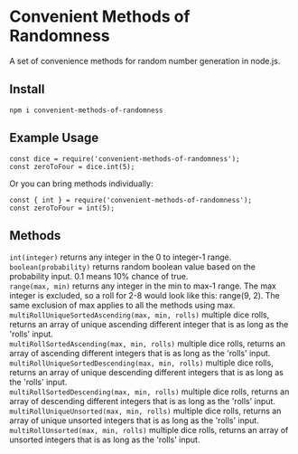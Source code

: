 # Convenient Methods of Randomness

A set of convenience methods for random number generation in node.js.

## Install

`npm i convenient-methods-of-randomness`

## Example Usage

```
const dice = require('convenient-methods-of-randomness');
const zeroToFour = dice.int(5);
```

Or you can bring methods individually:

```
const { int } = require('convenient-methods-of-randomness');
const zeroToFour = int(5);
```

## Methods

`int(integer)` returns any integer in the 0 to integer-1 range.  
`boolean(probability)` returns random boolean value based on the probability input. 0.1 means 10% chance of true.  
`range(max, min)` returns any integer in the min to max-1 range. The max integer is excluded, so a roll for 2-8 would look like this: range(9, 2). The same exclusion of max applies to all the methods using max.  
`multiRollUniqueSortedAscending(max, min, rolls)` multiple dice rolls, returns an array of unique ascending different integer that is as long as the 'rolls' input.  
`multiRollSortedAscending(max, min, rolls)` multiple dice rolls, returns an array of ascending different integers that is as long as the 'rolls' input.  
`multiRollUniqueSortedDescending(max, min, rolls)` multiple dice rolls, returns an array of unique descending different integers that is as long as the 'rolls' input.  
`multiRollSortedDescending(max, min, rolls)` multiple dice rolls, returns an array of descending different integers that is as long as the 'rolls' input.  
`multiRollUniqueUnsorted(max, min, rolls)` multiple dice rolls, returns an array of unique unsorted integers that is as long as the 'rolls' input.  
`multiRollUnsorted(max, min, rolls)` multiple dice rolls, returns an array of unsorted integers that is as long as the 'rolls' input.
